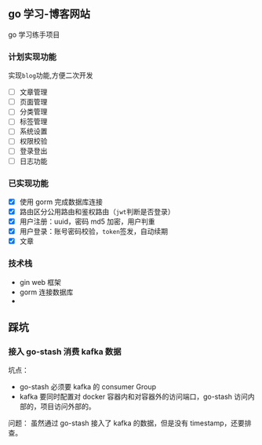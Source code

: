 ## go 学习-博客网站

go 学习练手项目

### 计划实现功能

实现`blog`功能,方便二次开发

- [ ] 文章管理
- [ ] 页面管理
- [ ] 分类管理
- [ ] 标签管理
- [ ] 系统设置
- [ ] 权限校验
- [ ] 登录登出
- [ ] 日志功能

### 已实现功能

- [x] 使用 gorm 完成数据库连接
- [x] 路由区分公用路由和鉴权路由（`jwt`判断是否登录）
- [x] 用户注册：uuid，密码 md5 加密，用户判重
- [x] 用户登录：账号密码校验，`token`签发，自动续期
- [x] 文章

### 技术栈

- gin web 框架
- gorm 连接数据库
-

## 踩坑

### 接入 go-stash 消费 kafka 数据

坑点：

- go-stash 必须要 kafka 的 consumer Group
- kafka 要同时配置对 docker 容器内和对容器外的访问端口，go-stash 访问内部的，项目访问外部的。

问题：
虽然通过 go-stash 接入了 kafka 的数据，但是没有 timestamp，还要排查。
